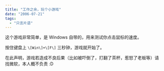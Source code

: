 ```yaml
---
title: "工作之余，玩个小游戏"
date: "2006-07-21"
tags: 
  - "只言片语"
---
```


这个游戏非常简单，是 Windows 自带的，用来测试你点击鼠标的速度。

按住键盘上 `\[Win\]+\[F\]` 三秒钟，游戏就开始了。

在此声明，游戏若造成不良后果（比如被吓倒了，打翻了茶杯，惹怒了老板等）请找微软，本人概不负责 :D
